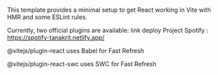 This template provides a minimal setup to get React working in Vite with HMR and some ESLint rules.

Currently, two official plugins are available: link deploy Project Spotify : https://spotify-tanakrit.netlify.app/

@vitejs/plugin-react uses Babel for Fast Refresh

@vitejs/plugin-react-swc uses SWC for Fast Refresh
